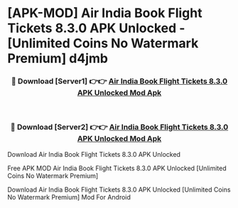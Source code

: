 # [APK-MOD] Air India  Book Flight Tickets 8.3.0 APK Unlocked - [Unlimited Coins No Watermark Premium] d4jmb



<div align="center">
<h3>🔴 Download [Server1] 👉👉 <a href="https://momento.my/?title=Air_India__Book_Flight_Tickets_8.3.0_APK_Unlocked">Air India  Book Flight Tickets 8.3.0 APK Unlocked Mod Apk</a></h3><br>

<h3>🔴 Download [Server2] 👉👉 <a href="https://momento.my/?title=Air_India__Book_Flight_Tickets_8.3.0_APK_Unlocked">Air India  Book Flight Tickets 8.3.0 APK Unlocked Mod Apk</a></h3>
</div>



Download Air India  Book Flight Tickets 8.3.0 APK Unlocked 

Free APK MOD Air India  Book Flight Tickets 8.3.0 APK Unlocked [Unlimited Coins No Watermark Premium]

Download Air India  Book Flight Tickets 8.3.0 APK Unlocked [Unlimited Coins No Watermark Premium] Mod For Android
